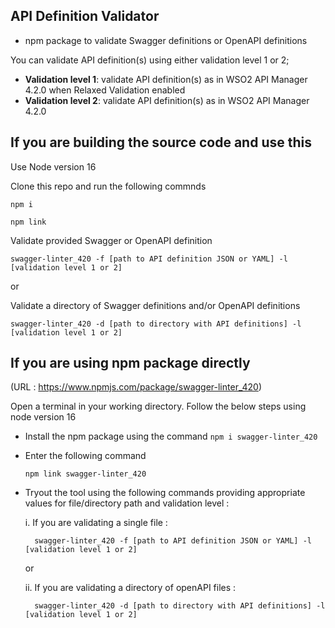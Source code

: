 ## API Definition Validator

- npm package to validate Swagger definitions or OpenAPI definitions

You can validate API definition(s) using either validation level 1 or 2;
- **Validation level 1**: validate API definition(s) as in WSO2 API Manager 4.2.0 when Relaxed Validation enabled
- **Validation level 2**: validate API definition(s) as in WSO2 API Manager 4.2.0

## If you are building the source code and use this

Use Node version 16 

Clone this repo and run the following commnds

`npm i`

`npm link`

Validate provided Swagger or OpenAPI definition

`swagger-linter_420 -f [path to API definition JSON or YAML] -l [validation level 1 or 2]`

or

Validate a directory of Swagger definitions and/or OpenAPI definitions

`swagger-linter_420 -d [path to directory with API definitions] -l [validation level 1 or 2]`

## If you are using npm package directly

(URL : https://www.npmjs.com/package/swagger-linter_420)

Open a terminal in your working directory. Follow the below steps using node version 16

- Install the npm package using the command ```npm i swagger-linter_420```
- Enter the following command 

    ```npm link swagger-linter_420```
- Tryout the tool using the following commands providing appropriate values for file/directory path and validation level :

    i. If you are validating a single file : 
        
        swagger-linter_420 -f [path to API definition JSON or YAML] -l [validation level 1 or 2]

    or

    ii. If you are validating a directory of openAPI files : 

        swagger-linter_420 -d [path to directory with API definitions] -l [validation level 1 or 2]

